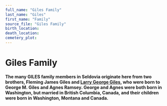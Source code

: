 ```yaml
---
full_name: "Giles Family"
last_name: "Giles"
first_name: "Family"
source_file: "Giles Family"
birth_location:
death_location:
cemetery_plot: 
---
```

# Giles Family

**The many GILES family members in Seldovia originate here from two
brothers, Fleming James Giles and [Larry George
Giles](#larry-george-giles), who were born to George M. Giles and Agnes
Ramsey. George and Agnes were both born in Washington, but married in
British Columbia, Canada, and their children were born in Washington,
Montana and Canada.**

